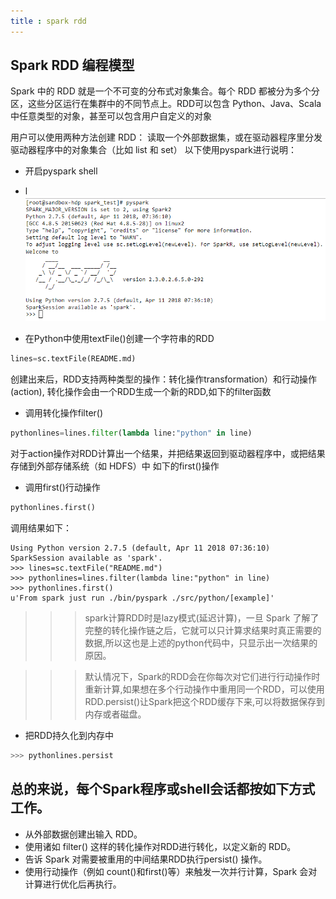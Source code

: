 ```yaml
---
title : spark rdd
---
```


## Spark RDD 编程模型

Spark 中的 RDD 就是一个不可变的分布式对象集合。每个 RDD 都被分为多个分区，这些分区运行在集群中的不同节点上。RDD可以包含 Python、Java、Scala中任意类型的对象，甚至可以包含用户自定义的对象

用户可以使用两种方法创建 RDD： 读取一个外部数据集，或在驱动器程序里分发驱动器程序中的对象集合（比如 list 和 set）
以下使用pyspark进行说明：

-   开启pyspark shell
-   l
![](spark-rdd/start-pyspark.png)

-   在Python中使用textFile()创建一个字符串的RDD
~~~python
lines=sc.textFile(README.md)
~~~

创建出来后，RDD支持两种类型的操作：转化操作transformation）和行动操作(action),
 转化操作会由一个RDD生成一个新的RDD,如下的filter函数

-   调用转化操作filter()
~~~python
pythonlines=lines.filter(lambda line:"python" in line)
~~~

对于action操作对RDD计算出一个结果，并把结果返回到驱动器程序中，或把结果存储到外部存储系统（如 HDFS）中
如下的first()操作

-   调用first()行动操作
~~~python
pythonlines.first()
~~~

调用结果如下：
~~~shell
Using Python version 2.7.5 (default, Apr 11 2018 07:36:10)
SparkSession available as 'spark'.
>>> lines=sc.textFile("README.md")                                                                   
>>> pythonlines=lines.filter(lambda line:"python" in line)          
>>> pythonlines.first()
u'From spark just run ./bin/pyspark ./src/python/[example]'
~~~

>>> spark计算RDD时是lazy模式(延迟计算)，一旦 Spark 了解了完整的转化操作链之后，它就可以只计算求结果时真正需要的数据,所以这也是上述的python代码中，只显示出一次结果的原因。

>>> 默认情况下，Spark的RDD会在你每次对它们进行行动操作时重新计算,如果想在多个行动操作中重用同一个RDD，可以使用RDD.persist()让Spark把这个RDD缓存下来,可以将数据保存到内存或者磁盘。

-   把RDD持久化到内存中
~~~python
>>> pythonlines.persist                                                                                                                         <bound method PipelinedRDD.persist of PythonRDD[4] at RDD at PythonRDD.scala:48>
~~~

## 总的来说，每个Spark程序或shell会话都按如下方式工作。

-   从外部数据创建出输入 RDD。
-   使用诸如 filter() 这样的转化操作对RDD进行转化，以定义新的 RDD。
-   告诉 Spark 对需要被重用的中间结果RDD执行persist() 操作。
-   使用行动操作（例如 count()和first()等）来触发一次并行计算，Spark 会对计算进行优化后再执行。
